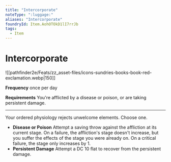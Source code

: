 ```yaml
---
title: "Intercorporate"
noteType: ":luggage:"
aliases: "Intercorporate"
foundryId: Item.AohOTOkD1lI7rrJb
tags:
  - Item
---
```


# Intercorporate
![[pathfinder2e/Feats/zz_asset-files/icons-sundries-books-book-red-exclamation.webp|150]]

**Frequency** once per day

**Requirements** You're afflicted by a disease or poison, or are taking persistent damage.

* * *

Your ordered physiology rejects unwelcome elements. Choose one.

*   **Disease or Poison** Attempt a saving throw against the affliction at its current stage. On a failure, the affliction's stage doesn't increase, but you suffer the effects of the stage you were already on. On a critical failure, the stage only increases by 1.
*   **Persistent Damage** Attempt a DC 10 flat to recover from the persistent damage.
